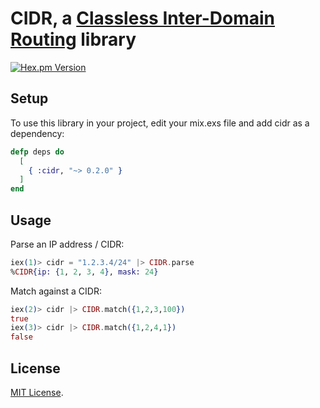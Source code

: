 # CIDR, a [Classless Inter-Domain Routing](https://en.wikipedia.org/wiki/Classless_Inter-Domain_Routing) library

[![Hex.pm Version](http://img.shields.io/hexpm/v/cidr.svg)](https://hex.pm/packages/cidr)


## Setup

To use this library in your project, edit your mix.exs file and add cidr as a dependency:

```elixir
defp deps do
  [
    { :cidr, "~> 0.2.0" }
  ]
end
```

## Usage

Parse an IP address / CIDR:
```elixir
iex(1)> cidr = "1.2.3.4/24" |> CIDR.parse
%CIDR{ip: {1, 2, 3, 4}, mask: 24}
```

Match against a CIDR:
```elixir
iex(2)> cidr |> CIDR.match({1,2,3,100})
true
iex(3)> cidr |> CIDR.match({1,2,4,1})
false
```

## License

[MIT License](LICENSE).
